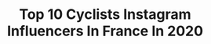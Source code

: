 ---
title: Top 10 Cyclists Instagram Influencers In France In 2020
description: >-
  Find top cyclists Instagram influencers in France in 2020. Most popular hashtags: #rideformore #2020 #cycling #nevergiveup.
platform: Instagram
profiles:
  - username: "yoyo.offredo"
    fullname: >-
      Yoann Offredo
    location: "France"
    followers: 43138
    engagement: 795
    commentsToLikes: 0.011109
    avatar: "https://scontent-lht6-1.cdninstagram.com/v/t51.2885-19/s320x320/25016440_371966853263022_3177679082053697536_n.jpg?_nc_ht=scontent-lht6-1.cdninstagram.com&_nc_ohc=wA_EI-kF6AcAX9LY-cu&oh=5c1dcfbf4868da193d3e00395f5336bd&oe=5EBAA344"
    verified: false
    hashtags: "#wantygobert, #towalkagain, #m2competition, #bieresdesamis"
  - username: "alexysbrnl"
    fullname: >-
      A L E X Y S ⚡️ B R U N E L
    location: "France"
    followers: 5416
    engagement: 1585
    commentsToLikes: 0.009683
    avatar: "https://scontent-ams4-1.cdninstagram.com/v/t51.2885-19/s320x320/90710947_572828806912340_2002835926929113088_n.jpg?_nc_ht=scontent-ams4-1.cdninstagram.com&_nc_ohc=VkGzVGBpFzsAX-NOtLX&oh=fc4be63b6d47959cfcf1eb214cab40b6&oe=5EBA0058"
    verified: false
    hashtags: "#thewayweride, #2020, #rideon, #stayhome"
  - username: "maxime_bouet"
    fullname: >-
      Maxime
    location: "France"
    followers: 10038
    engagement: 727
    commentsToLikes: 0.019607
    avatar: "https://scontent-ams4-1.cdninstagram.com/v/t51.2885-19/s320x320/80434404_1390639567774906_8556573339039039488_n.jpg?_nc_ht=scontent-ams4-1.cdninstagram.com&_nc_ohc=TTHO3XAmcPUAX84_Kex&oh=855a58777e53d676d3fd651a1c4d26bf&oe=5EBC323B"
    verified: false
    hashtags: "#tdf2019, #tousensemble, #ekoicycling, #polefrancejeuneultramarin"
  - username: "iding410"
    fullname: >-
      이딩(iding)
    location: "France"
    followers: 103143
    engagement: 190
    commentsToLikes: 0.018549
    avatar: "https://scontent-lhr8-1.cdninstagram.com/v/t51.2885-19/s320x320/66516055_2296522573758608_8048598296991629312_n.jpg?_nc_ht=scontent-lhr8-1.cdninstagram.com&_nc_ohc=rL59AmqDB68AX8IfOJf&oh=8e85a6e3aa9b67acedee5a03d80b293d&oe=5EB8AE4E"
    verified: true
    hashtags: "#pella, #ride, #seorakgranfondo, #discovermacadamias"
  - username: "tonythetiger_12"
    fullname: >-
      Antoine Duchesne
    location: "France"
    followers: 9189
    engagement: 723
    commentsToLikes: 0.008910
    avatar: "https://scontent-lhr8-1.cdninstagram.com/v/t51.2885-19/s320x320/62267207_322091385379509_3270367048986787840_n.jpg?_nc_ht=scontent-lhr8-1.cdninstagram.com&_nc_ohc=n60kO8HYnnIAX_QQBN2&oh=06cd2e2a5d653f8b5672d89b805b7ee1&oe=5EB8ADEB"
    verified: true
    hashtags: "#quarantinelife, #comeback, #roidelamontagne, #refugedupionnier"
  - username: "paulineferrandprevot"
    fullname: >-
      Pauline FERRAND-PREVOT
    location: "France"
    followers: 324913
    engagement: 511
    commentsToLikes: 0.004442
    avatar: "https://scontent-ams4-1.cdninstagram.com/v/t51.2885-19/s320x320/47693760_986101048262725_9155587303916175360_n.jpg?_nc_ht=scontent-ams4-1.cdninstagram.com&_nc_ohc=hRjagVb9m3gAX-92zZm&oh=d1577f644fc6d6f9b6fecd3faee9a653&oe=5EBBDA5B"
    verified: true
    hashtags: "#internationalwomensday, #wednesdaymotivation, #nocyclingtanlines, #tokyo2021"
  - username: "_loulouuu"
    fullname: >-
      Corentin Ermenault ⚡️
    location: "France"
    followers: 7497
    engagement: 1081
    commentsToLikes: 0.005576
    avatar: "https://scontent-ams4-1.cdninstagram.com/v/t51.2885-19/s320x320/25037234_2021058074830533_1117961072112828416_n.jpg?_nc_ht=scontent-ams4-1.cdninstagram.com&_nc_ohc=H7ASCFStvpIAX8fZZrC&oh=8d89083f2de551f01f5976d7507c400c&oe=5EB3BD90"
    verified: false
    hashtags: "#picture, #catchthemoment, #santamonica, #feudanslespneus"
  - username: "jakubmareczko"
    fullname: >-
      Jakub Mareczko
    location: "France"
    followers: 8757
    engagement: 804
    commentsToLikes: 0.014160
    avatar: "https://scontent-lhr8-1.cdninstagram.com/v/t51.2885-19/s320x320/81170383_2710618159026787_1298215888838721536_n.jpg?_nc_ht=scontent-lhr8-1.cdninstagram.com&_nc_ohc=G8XfcyuEkIQAX9_Cemu&oh=b8da64312434634b9fc46a11d6407add&oe=5EBA825C"
    verified: false
    hashtags: "#2020, #cccteam, #nevergiveup, #newkit"
  - username: "sebastianlangeveld"
    fullname: >-
      Sebastian Langeveld.
    location: "France"
    followers: 3618
    engagement: 1478
    commentsToLikes: 0.035131
    avatar: "https://scontent-lhr8-1.cdninstagram.com/v/t51.2885-19/s320x320/29089216_223131274910604_8500500943261925376_n.jpg?_nc_ht=scontent-lhr8-1.cdninstagram.com&_nc_ohc=3GLdF9bDXj0AX_9Zpby&oh=c43d731a92dcaebf7a847c8f2722faaf&oe=5EBB1D7E"
    verified: false
    hashtags: "#championsleague, #tourdefrance, #rapha, #cannondalesynapse"
  - username: "jacovangass"
    fullname: >-
      Jaco van Gass
    location: "France"
    followers: 11162
    engagement: 486
    commentsToLikes: 0.011860
    avatar: "https://scontent-lhr8-1.cdninstagram.com/v/t51.2885-19/s320x320/52741182_315196129126900_127054779112226816_n.jpg?_nc_ht=scontent-lhr8-1.cdninstagram.com&_nc_ohc=y0LhmMW5siQAX-pbgFa&oh=b945a8eadfae7b3b39cbdb05bb0b8851&oe=5EB921AD"
    verified: false
    hashtags: "#trainathome, #lovecycling, #fuel, #greatoutdoors"
---